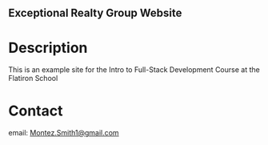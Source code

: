 Exceptional Realty Group Website
---

# Description

This is an example site for the Intro to Full-Stack Development Course at the Flatiron School

# Contact

email: Montez.Smith1@gmail.com
